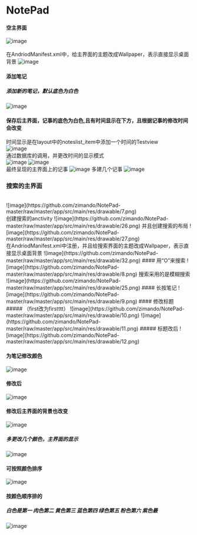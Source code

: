 # NotePad
#### 空主界面
![image](https://github.com/zimando/NotePad-master/raw/master/app/src/main/res/drawable/1.png)
<br>  
在AndriodManifest.xml中，给主界面的主题改成Wallpaper，表示直接显示桌面背景
![image](https://github.com/zimando/NotePad-master/raw/master/app/src/main/res/drawable/30.png)
#### 添加笔记
##### 添加新的笔记，默认底色为白色
![image](https://github.com/zimando/NotePad-master/raw/master/app/src/main/res/drawable/2.png)
#### 保存后主界面，记事的底色为白色,且有时间显示在下方，且根据记事的修改时间会改变
时间显示是在layout中的noteslist_item中添加一个时间的Testview
<br>![image](https://github.com/zimando/NotePad-master/raw/master/app/src/main/res/drawable/35.png)
<br> 通过数据库的调用，并更改时间的显示模式
<br>
![image](https://github.com/zimando/NotePad-master/raw/master/app/src/main/res/drawable/29.png)
![image](https://github.com/zimando/NotePad-master/raw/master/app/src/main/res/drawable/36.png)
<br> 最终呈现的主界面上的记事 
![image](https://github.com/zimando/NotePad-master/raw/master/app/src/main/res/drawable/5.png)
多建几个记事
![image](https://github.com/zimando/NotePad-master/raw/master/app/src/main/res/drawable/6.png)
### 搜索的主界面
<br>
![image](https://github.com/zimando/NotePad-master/raw/master/app/src/main/res/drawable/7.png)
<br>  
创建搜索的anctivity
![image](https://github.com/zimando/NotePad-master/raw/master/app/src/main/res/drawable/26.png)
并且创建搜索的布局
![image](https://github.com/zimando/NotePad-master/raw/master/app/src/main/res/drawable/27.png)
<br> 在AndriodManifest.xml中注册，并且给搜索界面的主题改成Wallpaper，表示直接显示桌面背景
![image](https://github.com/zimando/NotePad-master/raw/master/app/src/main/res/drawable/32.png)
#### 用“O”来搜索 
![image](https://github.com/zimando/NotePad-master/raw/master/app/src/main/res/drawable/8.png)
搜索采用的是模糊搜索
![image](https://github.com/zimando/NotePad-master/raw/master/app/src/main/res/drawable/25.png)
#### 长按笔记
![image](https://github.com/zimando/NotePad-master/raw/master/app/src/main/res/drawable/9.png)
#### 修改标题
##### （first改为firstttt）
![image](https://github.com/zimando/NotePad-master/raw/master/app/src/main/res/drawable/10.png)
![image](https://github.com/zimando/NotePad-master/raw/master/app/src/main/res/drawable/11.png)
##### 标题改后
![image](https://github.com/zimando/NotePad-master/raw/master/app/src/main/res/drawable/12.png)

#### 为笔记修改颜色
![image](https://github.com/zimando/NotePad-master/raw/master/app/src/main/res/drawable/15.png)
#### 修改后
![image](https://github.com/zimando/NotePad-master/raw/master/app/src/main/res/drawable/16.png)
#### 修改后主界面的背景也改变
![image](https://github.com/zimando/NotePad-master/raw/master/app/src/main/res/drawable/17.png)
##### 多更改几个颜色，主界面的显示
![image](https://github.com/zimando/NotePad-master/raw/master/app/src/main/res/drawable/18.png)
#### 可按照颜色排序
![image](https://github.com/zimando/NotePad-master/raw/master/app/src/main/res/drawable/19.png)
#### 按颜色顺序排的
##### 白色是第一 肉色第二 黄色第三 蓝色第四 绿色第五 粉色第六 紫色最
![image](https://github.com/zimando/NotePad-master/raw/master/app/src/main/res/drawable/20.png)

